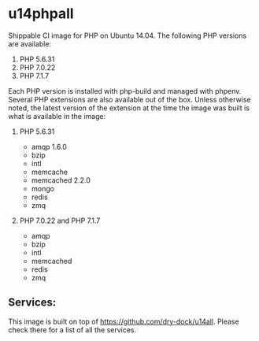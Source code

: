 u14phpall
===============

Shippable CI image for PHP on Ubuntu 14.04. The following PHP versions are available:

  1. PHP 5.6.31
  2. PHP 7.0.22
  3. PHP 7.1.7

Each PHP version is installed with php-build and managed with phpenv. Several 
PHP extensions are also available out of the box. Unless otherwise noted, the 
latest version of the extension at the time the image was built is what is 
available in the image:

  1. PHP 5.6.31

      * amqp 1.6.0
      * bzip
      * intl
      * memcache
      * memcached 2.2.0
      * mongo
      * redis
      * zmq

  2. PHP 7.0.22 and PHP 7.1.7
      * amqp
      * bzip
      * intl
      * memcached
      * redis
      * zmq

## Services:

This image is built on top of https://github.com/dry-dock/u14all. Please check 
there for a list of all the services.
